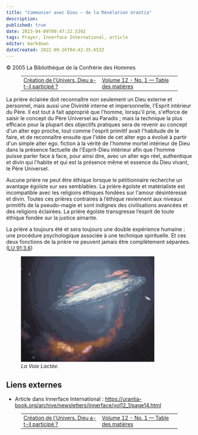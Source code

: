 ```yaml
---
title: "Communier avec Dieu – de la Révélation Urantia"
description: 
published: true
date: 2023-04-09T09:47:22.539Z
tags: Prayer, Innerface International, article
editor: markdown
dateCreated: 2022-09-26T04:42:35.653Z
---
```


<p class="v-card v-sheet theme--light grey lighten-3 px-2">© 2005 La Bibliothèque de la Confrérie des Hommes</p>
<figure class="table chapter-navigator">
  <table>
    <tbody>
      <tr>
        <td>
        <a href="/fr/article/Creation_of_the_Universe_Did_God_participate">
          <span class="mdi mdi-arrow-left-drop-circle"></span><span class="pl-2">Création de l'Univers. Dieu a-t-il participé ?</span>
        </a>
        </td>
        <td>
        <a href="/fr/index/articles_innerface#volume-12-no-1">
          <span class="mdi mdi-book-open-variant"></span><span class="pl-2">Volume 12 - No. 1 — Table des matières</span>
        </a>
        </td>
        <td>
        </td>
      </tr>
    </tbody>
  </table>
</figure>



La prière éclairée doit reconnaître non seulement un Dieu externe et personnel, mais aussi une Divinité interne et impersonnelle, l'Esprit intérieur du Père. Il est tout à fait approprié que l'homme, lorsqu'il prie, s'efforce de saisir le concept du Père Universel au Paradis ; mais la technique la plus efficace pour la plupart des objectifs pratiques sera de revenir au concept d'un alter ego proche, tout comme l'esprit primitif avait l'habitude de le faire, et de reconnaître ensuite que l'idée de cet alter ego a évolué à partir d'un simple alter ego. fiction à la vérité de l'homme mortel intérieur de Dieu dans la présence factuelle de l'Esprit-Dieu intérieur afin que l'homme puisse parler face à face, pour ainsi dire, avec un alter ego réel, authentique et divin qui l'habite et qui est la présence même et essence du Dieu vivant, le Père Universel.

Aucune prière ne peut être éthique lorsque le pétitionnaire recherche un avantage égoïste sur ses semblables. La prière égoïste et matérialiste est incompatible avec les religions éthiques fondées sur l'amour désintéressé et divin. Toutes ces prières contraires à l’éthique reviennent aux niveaux primitifs de la pseudo-magie et sont indignes des civilisations avancées et des religions éclairées. La prière égoïste transgresse l’esprit de toute éthique fondée sur la justice aimante.

La prière a toujours été et sera toujours une double expérience humaine : une procédure psychologique associée à une technique spirituelle. Et ces deux fonctions de la prière ne peuvent jamais être complètement séparées. (<a id="a38_222"></a>[LU 91:3.6](/fr/The_Urantia_Book/91#p3_6))

<figure id="Figure_1" class="image urantiapedia">
<img src="/image/article/milky_way.jpg">
<figcaption><em>La Voie Lactée.</em></figcaption>
</figure>

## Liens externes

- Article dans Innerface International : https://urantia-book.org/archive/newsletters/innerface/vol12_1/page14.html



<figure class="table chapter-navigator">
  <table>
    <tbody>
      <tr>
        <td>
        <a href="/fr/article/Creation_of_the_Universe_Did_God_participate">
          <span class="mdi mdi-arrow-left-drop-circle"></span><span class="pl-2">Création de l'Univers. Dieu a-t-il participé ?</span>
        </a>
        </td>
        <td>
        <a href="/fr/index/articles_innerface#volume-12-no-1">
          <span class="mdi mdi-book-open-variant"></span><span class="pl-2">Volume 12 - No. 1 — Table des matières</span>
        </a>
        </td>
        <td>
        </td>
      </tr>
    </tbody>
  </table>
</figure>
